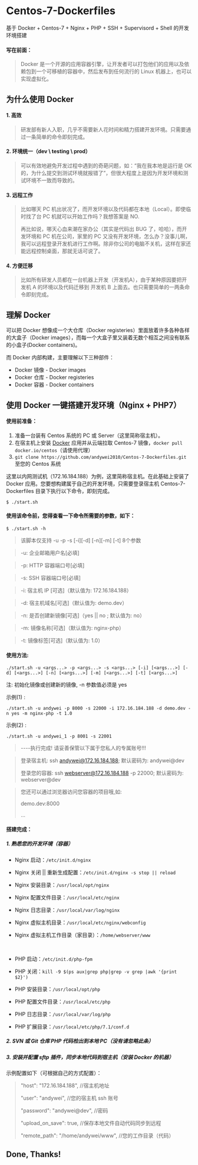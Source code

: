 # Centos-7-Dockerfiles
基于 Docker + Centos-7 + Nginx + PHP + SSH + Supervisord + Shell 的开发环境搭建



#### 写在前面：
> Docker 是一个开源的应用容器引擎，让开发者可以打包他们的应用以及依赖包到一个可移植的容器中，然后发布到任何流行的 Linux 机器上，也可以实现虚拟化。



## 为什么使用 Docker

#### 1. 高效
> 研发部有新人入职，几乎不需要新人花时间和精力搭建开发环境。只需要通过一条简单的命令即刻完成。

#### 2. 环境统一（dev \ testing \ prod）
> 可以有效地避免开发过程中遇到的奇葩问题，如：“我在我本地是运行是 OK 的，为什么提交到测试环境就报错了”，但很大程度上是因为开发环境和测试环境不一致而导致的。

#### 3. 远程工作
> 比如哪天 PC 机出状况了，而开发环境以及代码都在本地（Local）。即使临时找了台 PC 机就可以开始工作吗？我想答案是 NO.
>
> 再比如说，哪天心血来潮在家办公（其实是代码出 BUG 了，哈哈），而开发环境和 PC 机在公司，家里的 PC 又没有开发环境，怎么办？没事儿啊，我可以远程登录开发机进行工作啊。除非你公司的电脑不关机，这样在家还能远程控制桌面，那就无话可说了。

#### 4. 方便迁移
> 比如所有研发人员都在一台机器上开发（开发机A），由于某种原因要把开发机 A 的环境以及代码迁移到 开发机 B 上面去。也只需要简单的一两条命令即刻完成。



## 理解 Docker

可以把 Docker 想像成一个大仓库（Docker registeries）里面放着许多各种各样的大盒子（Docker images），而每一个大盒子里又装着无数个相互之间没有联系的小盒子(Docker containers)。

而 Docker 内部构建，主要理解以下三种部件：

* Docker 镜像 - Docker images
* Docker 仓库 - Docker registeries
* Docker 容器 - Docker containers



## 使用 Docker 一键搭建开发环境（Nginx + PHP7）

#### 使用前准备：

1. 准备一台装有 Centos 系统的 PC 或 Server（这里简称宿主机）。
2. 在宿主机上安装 [Docker](https://docs.docker.com/engine/installation/linux/centos/) 应用并从云端拉取 Centos-7 镜像，`docker pull docker.io/centos`（请使用代理）
3. `git clone https://github.com/andywei2010/Centos-7-Dockerfiles.git` 至您的 Centos 系统

这里以内网测试机（172.16.184.188）为例，这里简称宿主机。在此基础上安装了 Docker 应用。您要想构建属于自己的开发环境，只需要登录宿主机 Centos-7-Dockerfiles 目录下执行以下命令，即刻完成。

`$ ./start.sh`

#### 使用该命令前，您得查看一下命令所需要的参数，如下：

`$ ./start.sh -h`

> 该脚本仅支持 -u -p -s [-i][-d] [-n][-m] [-t] 8个参数

> -u: 企业邮箱用户名[必填]

> -p: HTTP 容器端口号[必填]

> -s: SSH 容器端口号[必填]

> -i: 宿主机 IP [可选]（默认值为: 172.16.184.188）

> -d: 宿主机域名[可选]（默认值为: demo.dev）

> -n: 是否创建新镜像[可选]（yes || no ; 默认值为: no）

> -m: 镜像名称[可选]（默认值为: nginx-php）

> -t: 镜像标签[可选]（默认值为: 1.0）

#### 使用方法: 
`./start.sh -u <args...> -p <args...> -s <args...> [-i] [<args...>] [-d] [<args...>] [-n] [<args...>] [-m] [<args...>] [-t] [<args...>]`

注: 初始化镜像或创建新的镜像, -n 参数值必须是 yes

示例(1) : 

`./start.sh -u andywei -p 8000 -s 22000 -i 172.16.184.188 -d demo.dev -n yes -m nginx-php -t 1.0`

示例(2) : 

`./start.sh -u andywei_1 -p 8001 -s 22001`

> ----执行完成! 请妥善保管以下属于您私人的专属账号!!!

> 登录宿主机: ssh andywei@172.16.184.188; 默认密码为: andywei@dev
>
> 登录您的容器: ssh webserver@172.16.184.188 -p 22000; 默认密码为: webserver@dev

> 您还可以通过浏览器访问您容器的项目哦,如:
>
> demo.dev:8000
>
> ...

#### 搭建完成：

##### 1. 熟悉您的开发环境（容器）

* Nginx 启动：`/etc/init.d/nginx`

* Nginx 关闭 || 重新生成配置：`/etc/init.d/nginx -s stop || reload`

* Nginx 安装目录：`/usr/local/opt/nginx`

* Nginx 配置文件目录：`/usr/local/etc/nginx`

* Nginx 日志目录：`/usr/local/var/log/nginx`

* Nginx 虚拟主机目录：`/usr/local/etc/nginx/webconfig`

* Nginx 虚拟主机工作目录（家目录）：`/home/webserver/www`

  ​

* PHP 启动：`/etc/init.d/php-fpm`

* PHP 关闭：`kill -9 $(ps aux|grep php|grep -v grep |awk '{print $2}')`

* PHP 安装目录：`/usr/local/opt/php`

* PHP 配置文件目录：`/usr/local/etc/php`

* PHP 日志目录：`/usr/local/var/log/php`

* PHP 扩展目录：`/usr/local/etc/php/7.1/conf.d`

##### 2. SVN 或 Git 仓库 PHP 代码检出到本地 PC（没有请忽略此条）

##### 3. 安装并配置 sftp 插件，同步本地代码到宿主机（安装 Docker 的机器）

示例配置如下（可根据自己的方式配置）：
>
> "host": "172.16.184.188",  //宿主机地址
>
> "user": "andywei",  //您的宿主机 ssh 账号
>
> "password": "andywei@dev", //密码
>
> "upload_on_save": true, //保存本地文件自动代码同步到远程
>
> "remote_path": "/home/andywei/www",  //您的工作目录（代码）

## Done, Thanks!


